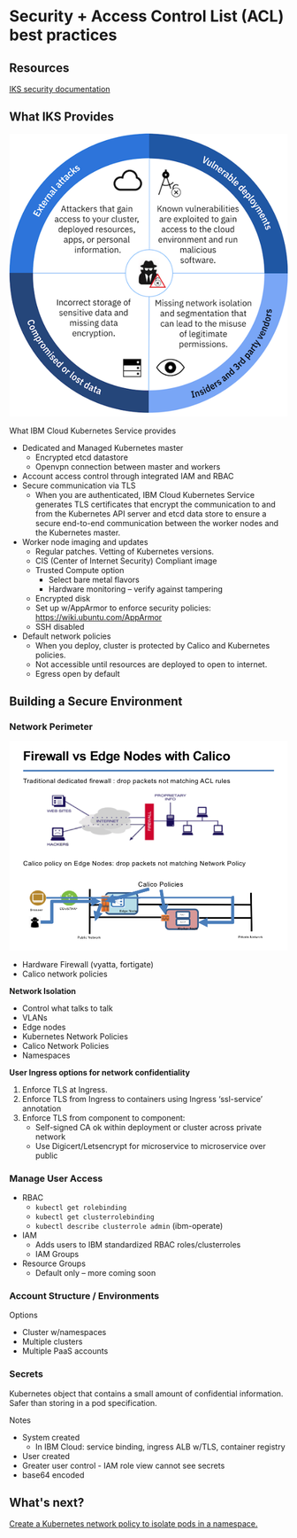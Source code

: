 # Security + Access Control List (ACL) best practices

## Resources
[IKS security documentation](https://console.bluemix.net/docs/containers/cs_secure.html#security)

## What IKS Provides

![Security considerations](images/security-sm.png)

What IBM Cloud Kubernetes Service provides

- Dedicated and Managed Kubernetes master
  - Encrypted etcd datastore
  - Openvpn connection between master and workers
- Account access control through integrated IAM and RBAC
- Secure communication via TLS
  - When you are authenticated, IBM Cloud Kubernetes Service generates TLS certificates that encrypt the communication to and from the Kubernetes API server and etcd data store to ensure a secure end-to-end communication between the worker nodes and the Kubernetes master. 
- Worker node imaging and updates
  - Regular patches. Vetting of Kubernetes versions.
  - CIS (Center of Internet Security) Compliant image
  - Trusted Compute option
    - Select bare metal flavors
    - Hardware monitoring – verify against tampering
  - Encrypted disk
  - Set up w/AppArmor to enforce security policies: https://wiki.ubuntu.com/AppArmor
  - SSH disabled
- Default network policies
  - When you deploy, cluster is protected by Calico and Kubernetes policies.
  - Not accessible until resources are deployed to open to internet.
  - Egress open by default

## Building a Secure Environment

### Network Perimeter

![Network perimeter](images/network.png)

- Hardware Firewall (vyatta, fortigate)
- Calico network policies

**Network Isolation**

- Control what talks to talk
- VLANs
- Edge nodes
- Kubernetes Network Policies
- Calico Network Policies
- Namespaces

**User Ingress options for network confidentiality**
1. Enforce TLS at Ingress.
2. Enforce TLS from Ingress to containers using Ingress ‘ssl-service’ annotation 
3. Enforce TLS from component to component: 
	- Self-signed CA ok within deployment or cluster across private network
	- Use Digicert/Letsencrypt for microservice to microservice over public


### Manage User Access
- RBAC
  - `kubectl get rolebinding`
  - `kubectl get clusterrolebinding`
  - `kubectl describe clusterrole admin` (ibm-operate)
- IAM
  - Adds users to IBM standardized RBAC roles/clusterroles
  - IAM Groups
- Resource Groups
  - Default only – more coming soon

### Account Structure / Environments

Options
- Cluster w/namespaces
- Multiple clusters
- Multiple PaaS accounts

### Secrets

Kubernetes object that contains a small amount of confidential information. Safer than storing in a pod specification.

Notes
- System created
  - In IBM Cloud: service binding, ingress ALB w/TLS, container registry
- User created
- Greater user control - IAM role view cannot see secrets
- base64 encoded

## What's next?

[Create a Kubernetes network policy to isolate pods in a namespace.](workshop.yaml)
